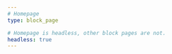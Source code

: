 ```yaml
---
# Homepage
type: block_page

# Homepage is headless, other block pages are not.
headless: true
---
```


